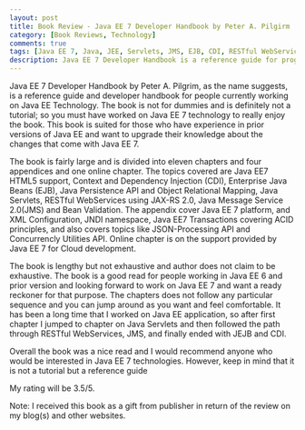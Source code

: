 ```yaml
---
layout: post
title: Book Review - Java EE 7 Developer Handbook by Peter A. Pilgirm
category: [Book Reviews, Technology]
comments: true
tags: [Java EE 7, Java, JEE, Servlets, JMS, EJB, CDI, RESTful WebServices]
description: Java EE 7 Developer Handbook is a reference guide for programmers who work in the aread of enterprise application development using Java EE technology. This book is certainly not for dummies.
---
```


Java EE 7 Developer Handbook by Peter A. Pilgrim, as the name suggests, is a reference guide and developer handbook for people currently working on Java EE Technology. The book is not for dummies and is definitely not a tutorial; so you must have worked on Java EE 7 technology to really enjoy the book. This book is suited for those who have experience in prior versions of Java EE and want to upgrade their knowledge about the changes that come with Java EE 7. 

The book is fairly large and is divided into eleven chapters and four appendices and one online chapter. The topics covered are Java EE7 HTML5 support, Context and Dependency Injection (CDI), Enterprise Java Beans (EJB), Java Persistence API and Object Relational Mapping, Java Servlets, RESTful WebServices using JAX-RS 2.0, Java Message Service 2.0(JMS) and Bean Validation. The appendix cover Java EE 7 platform, and XML Configuration, JNDI namespace, Java EE7 Transactions covering ACID principles, and also covers topics like JSON-Processing API and Concurrencly Utilities API. Online chapter is on the support provided by Java EE 7 for Cloud development.

The book is lengthy but not exhaustive and author does not claim to be exhaustive. The book is a good read for people working in Java EE 6 and prior version and looking forward to work on Java EE 7 and want a ready reckoner for that purpose. The chapters does not follow any particular sequence and you can jump around as you want and feel comfortable. It has been a long time that I worked on Java EE application, so after first chapter I jumped to chapter on Java Servlets and then followed the path through RESTful WebServices, JMS, and finally ended with JEJB and CDI.

Overall the book was a nice read and I would recommend anyone who would be interested in Java EE 7 technologies. However, keep in mind that it is not a tutorial but a reference guide

My rating will be 3.5/5.

Note: I received this book as a gift from publisher in return of the review on my blog(s) and other websites.

